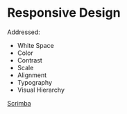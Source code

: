 # Responsive Design

Addressed: 

- White Space
- Color 
- Contrast 
- Scale
- Alignment
- Typography
- Visual Hierarchy

[Scrimba](https://scrimba.com/learn/designbootcamp)